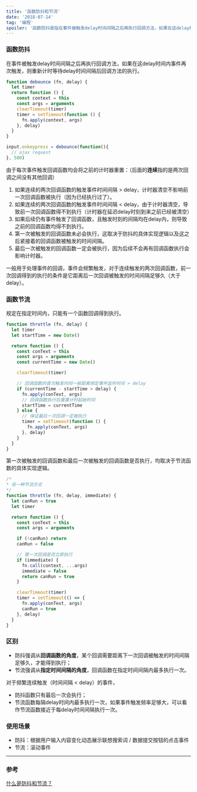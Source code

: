 ```yaml
---
title: '函数防抖和节流'
date: '2018-07-14'
tag: '编程'
spoiler: '函数防抖是指在事件被触发delay时间间隔之后再执行回调方法，如果在这delay时间内事件再次触发，则重新计时等待delay时间间隔后回调方法的执行。'
---
```


### 函数防抖
在事件被触发delay时间间隔之后再执行回调方法，如果在这delay时间内事件再次触发，则重新计时等待delay时间间隔后回调方法的执行。

```jsx
function debounce (fn, delay) {
  let timer
  return function () {
    const context = this
    const args = arguments
    clearTimeout(timer)
    timer = setTimeout(function () {
      fn.apply(context, args)
    }, delay)
  }
}

input.onkeypress = debounce(function(){
  // ajax request
}, 500)
```

由于每次事件触发回调函数均会将之前的计时器重置：（后面的**连续**指的是两次回调之间没有其他回调）
1. 如果连续的两次回调函数的触发事件时间间隔 > delay，计时器清空不影响前一次回调函数被执行（因为已经执行过了）。
2. 如果连续的两次回调函数的触发事件时间间隔 < delay，由于计时器清空，导致前一次回调函数得不到执行（计时器在延迟delay时刻到来之前已经被清空）
3. 如果后续仍有事件触发了回调函数，且触发时刻的间隔均在delay内，则导致之前的回调函数均得不到执行。
4. 第一次被触发的回调函数未必会执行，这取决于防抖的具体实现逻辑以及这之后紧接着的回调函数被触发的时间间隔。
5. 最后一次被触发的回调函数一定会被执行，因为后续不会再有回调函数执行会影响计时器。

一般用于处理事件的回调，事件会频繁触发，对于连续触发的两次回调函数，前一次回调得到的执行的条件是它距离后一次回调被触发的时间间隔足够久（大于delay）。

### 函数节流
规定在指定时间内，只能有一个函数回调得到执行。

```jsx
function throttle (fn, delay) {
  let timer
  let startTime = new Date()

  return function () {
    const conText = this
    const args = arguments
    const currentTime = new Date()

    clearTimeout(timer)

    // 回调函数的首次触发时间一般距离绑定事件监听时间 > delay
    if (currentTime - startTime > delay) {
      fn.apply(conText, args)
      // 回调函数执行后重置计时起始时间
      startTime = currentTime
    } else {
      // 保证最后一次回调一定被执行
      timer = setTimeout(function () {
        fn.apply(conText, args)
      }, delay)
    }
  }
}
```

第一次被触发的回调函数和最后一次被触发的回调函数是否执行，均取决于节流函数的具体实现逻辑。

```jsx
/*
* 另一种节流方式
*/
function throttle (fn, delay, immediate) {
  let canRun = true
  let timer

  return function () {
    const conText = this
    const args = arguments

    if (!canRun) return
    canRun = false

    // 第一次回调是否立即执行
    if (immediate) {
      fn.call(context, ...args)
      immediate = false
      return canRun = true
    }

    clearTimeout(timer)
    timer = setTimeout(() => {
      fn.apply(conText, args)
      canRun = true
    }, delay)
  }
}
```

### 区别
- 防抖强调从**回调函数的角度**，某个回调需要距离下一次回调被触发的时间间隔足够久，才能得到执行；
- 节流强调从**指定时间间隔的角度**，回调函数在指定时间间隔内最多执行一次。

对于频繁连续触发（时间间隔 < delay）的事件，
- 防抖函数只有最后一次会执行；
- 节流函数每隔delay时间内最多执行一次，如果事件触发频率足够大，可以看作节流函数接近于每delay时间间隔执行一次。

### 使用场景
- 防抖：根据用户输入内容变化动态展示联想搜索词 / 数据提交按钮的点击事件
- 节流：滚动事件

___
### 参考
[什么是防抖和节流？](https://github.com/Advanced-Frontend/Daily-Interview-Question/issues/5)
